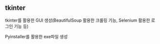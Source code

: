 ## tkinter

tkinter를 활용한 GUI 생성(BeautifulSoup 활용한 크롤링 기능, Selenium 활용한 로그인 기능 등)

Pyinstaller를 활용한 exe파일 생성
